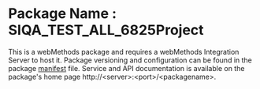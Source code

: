 # Package Name : SIQA_TEST_ALL_6825Project
This is a webMethods package and requires a webMethods Integration Server to host it. Package versioning and configuration can be found in the package [manifest](./SIQA_TEST_ALL_6825Project/manifest.v3) file. Service and API documentation is available on the package's home page http://&lt;server&gt;:&lt;port&gt;/&lt;packagename>.